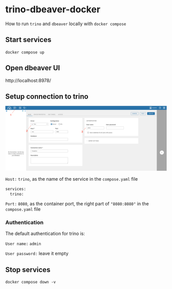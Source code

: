 # trino-dbeaver-docker
How to run `trino` and `dbeaver` locally with `docker compose`

## Start services
```
docker compose up
```

## Open dbeaver UI

http://localhost:8978/

## Setup connection to trino

![trinodb_connect](docs/trinodb_connect.png)

`Host:` `trino`, as the name of the service in the `compose.yaml` file  

```
services:
  trino:
```

`Port:` `8080`, as the container port, the right part of `"8080:8080"` in the `compose.yaml` file  

### Authentication
The default authentication for trino is:

`User name:` `admin`

`User password:` leave it empty

## Stop services
```
docker compose down -v
```
